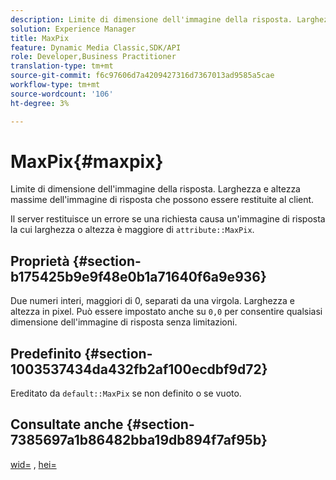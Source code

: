 ```yaml
---
description: Limite di dimensione dell'immagine della risposta. Larghezza e altezza massime dell'immagine di risposta che possono essere restituite al client.
solution: Experience Manager
title: MaxPix
feature: Dynamic Media Classic,SDK/API
role: Developer,Business Practitioner
translation-type: tm+mt
source-git-commit: f6c97606d7a4209427316d7367013ad9585a5cae
workflow-type: tm+mt
source-wordcount: '106'
ht-degree: 3%

---
```



# MaxPix{#maxpix}

Limite di dimensione dell&#39;immagine della risposta. Larghezza e altezza massime dell&#39;immagine di risposta che possono essere restituite al client.

Il server restituisce un errore se una richiesta causa un&#39;immagine di risposta la cui larghezza o altezza è maggiore di `attribute::MaxPix`.

## Proprietà {#section-b175425b9e9f48e0b1a71640f6a9e936}

Due numeri interi, maggiori di 0, separati da una virgola. Larghezza e altezza in pixel. Può essere impostato anche su `0,0` per consentire qualsiasi dimensione dell&#39;immagine di risposta senza limitazioni.

## Predefinito {#section-1003537434da432fb2af100ecdbf9d72}

Ereditato da `default::MaxPix` se non definito o se vuoto.

## Consultate anche {#section-7385697a1b86482bba19db894f7af95b}

[wid=](../../../../../is-api/http-ref/image-serving-api-ref/c-http-protocol-reference/c-command-reference/r-is-http-wid.md#reference-bfeadcb67bf4485f851eb21345527e47) ,  [hei=](../../../../../is-api/http-ref/image-serving-api-ref/c-http-protocol-reference/c-command-reference/r-is-http-hei.md#reference-6d6f556ccc0e4b98a815e8a5c1944a96)
